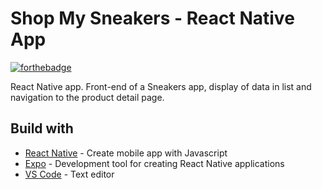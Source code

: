 # Shop My Sneakers - React Native App

[![forthebadge](http://forthebadge.com/images/badges/built-with-love.svg)](http://forthebadge.com)

React Native app. Front-end of a Sneakers app, display of data in list and navigation to the product detail page.

## Build with

* [React Native](https://reactnative.dev/) - Create mobile app with Javascript
* [Expo](https://expo.dev/) - Development tool for creating React Native applications
* [VS Code](https://code.visualstudio.com/) - Text editor
